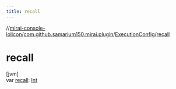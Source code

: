 ```yaml
---
title: recall
---
```

//[mirai-console-lolicon](../../../index.html)/[com.github.samarium150.mirai.plugin](../index.html)/[ExecutionConfig](index.html)/[recall](recall.html)



# recall



[jvm]\
var [recall](recall.html): [Int](https://kotlinlang.org/api/latest/jvm/stdlib/kotlin/-int/index.html)




